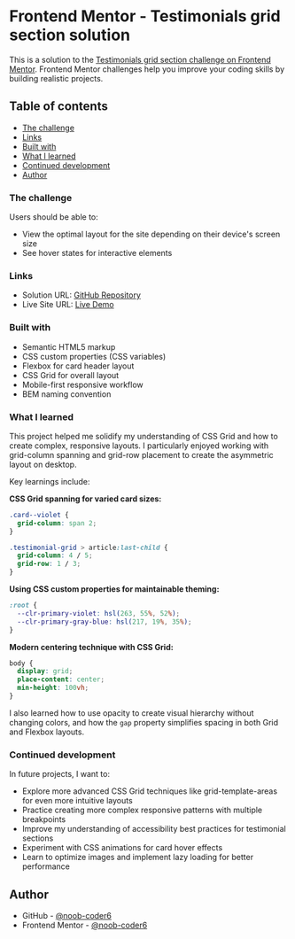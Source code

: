 # Frontend Mentor - Testimonials grid section solution

This is a solution to the [Testimonials grid section challenge on Frontend Mentor](https://www.frontendmentor.io/challenges/testimonials-grid-section-Nnw6J7Un7). Frontend Mentor challenges help you improve your coding skills by building realistic projects. 

## Table of contents

  - [The challenge](#the-challenge)
  - [Links](#links)
  - [Built with](#built-with)
  - [What I learned](#what-i-learned)
  - [Continued development](#continued-development)
- [Author](#author)


### The challenge

Users should be able to:

- View the optimal layout for the site depending on their device's screen size
- See hover states for interactive elements

### Links

- Solution URL: [GitHub Repository](https://github.com/noob-coder6/testimonials-grid-section)
- Live Site URL: [Live Demo](https://noob-coder6.github.io/testimonials-grid-section)

### Built with

- Semantic HTML5 markup
- CSS custom properties (CSS variables)
- Flexbox for card header layout
- CSS Grid for overall layout
- Mobile-first responsive workflow
- BEM naming convention

### What I learned

This project helped me solidify my understanding of CSS Grid and how to create complex, responsive layouts. I particularly enjoyed working with grid-column spanning and grid-row placement to create the asymmetric layout on desktop.

Key learnings include:

**CSS Grid spanning for varied card sizes:**
```css
.card--violet {
  grid-column: span 2;
}

.testimonial-grid > article:last-child {
  grid-column: 4 / 5;
  grid-row: 1 / 3;
}
```

**Using CSS custom properties for maintainable theming:**
```css
:root {
  --clr-primary-violet: hsl(263, 55%, 52%);
  --clr-primary-gray-blue: hsl(217, 19%, 35%);
}
```

**Modern centering technique with CSS Grid:**
```css
body {
  display: grid;
  place-content: center;
  min-height: 100vh;
}
```

I also learned how to use opacity to create visual hierarchy without changing colors, and how the `gap` property simplifies spacing in both Grid and Flexbox layouts.

### Continued development

In future projects, I want to:

- Explore more advanced CSS Grid techniques like grid-template-areas for even more intuitive layouts
- Practice creating more complex responsive patterns with multiple breakpoints
- Improve my understanding of accessibility best practices for testimonial sections
- Experiment with CSS animations for card hover effects
- Learn to optimize images and implement lazy loading for better performance

## Author

- GitHub - [@noob-coder6](https://github.com/noob-coder6)
- Frontend Mentor - [@noob-coder6](https://www.frontendmentor.io/profile/noob-coder6)
